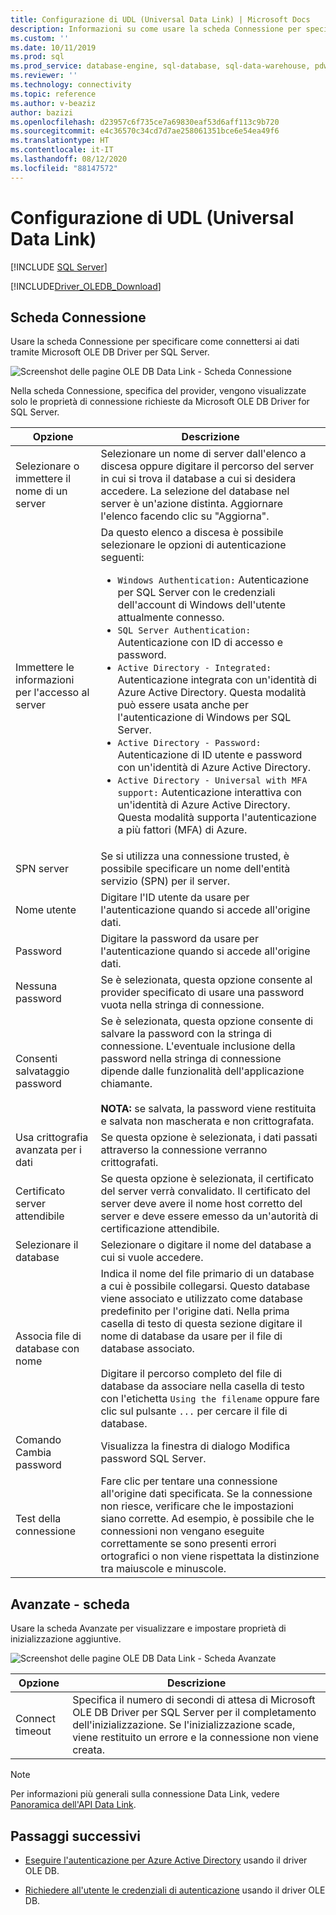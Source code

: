```yaml
---
title: Configurazione di UDL (Universal Data Link) | Microsoft Docs
description: Informazioni su come usare la scheda Connessione per specificare come connettersi ai dati tramite OLE DB Driver per SQL Server.
ms.custom: ''
ms.date: 10/11/2019
ms.prod: sql
ms.prod_service: database-engine, sql-database, sql-data-warehouse, pdw
ms.reviewer: ''
ms.technology: connectivity
ms.topic: reference
ms.author: v-beaziz
author: bazizi
ms.openlocfilehash: d23957c6f735ce7a69830eaf53d6aff113c9b720
ms.sourcegitcommit: e4c36570c34cd7d7ae258061351bce6e54ea49f6
ms.translationtype: HT
ms.contentlocale: it-IT
ms.lasthandoff: 08/12/2020
ms.locfileid: "88147572"
---
```

# <a name="universal-data-link-udl-configuration"></a>Configurazione di UDL (Universal Data Link)
[!INCLUDE [SQL Server](../../../includes/applies-to-version/sql-asdb-asdbmi-asa-pdw.md)]

[!INCLUDE[Driver_OLEDB_Download](../../../includes/driver_oledb_download.md)]

## <a name="connection-tab"></a>Scheda Connessione
Usare la scheda Connessione per specificare come connettersi ai dati tramite Microsoft OLE DB Driver per SQL Server.

![Screenshot delle pagine OLE DB Data Link - Scheda Connessione](../media/data-link-pages-connection-tab.png)

Nella scheda Connessione, specifica del provider, vengono visualizzate solo le proprietà di connessione richieste da Microsoft OLE DB Driver for SQL Server.

|Opzione|Descrizione|
|---   |---        |
|Selezionare o immettere il nome di un server|Selezionare un nome di server dall'elenco a discesa oppure digitare il percorso del server in cui si trova il database a cui si desidera accedere. La selezione del database nel server è un'azione distinta. Aggiornare l'elenco facendo clic su "Aggiorna".
|Immettere le informazioni per l'accesso al server|Da questo elenco a discesa è possibile selezionare le opzioni di autenticazione seguenti: <ul><li>`Windows Authentication:` Autenticazione per SQL Server con le credenziali dell'account di Windows dell'utente attualmente connesso.</li><li>`SQL Server Authentication:` Autenticazione con ID di accesso e password.</li><li>`Active Directory - Integrated:` Autenticazione integrata con un'identità di Azure Active Directory. Questa modalità può essere usata anche per l'autenticazione di Windows per SQL Server.</li><li>`Active Directory - Password:` Autenticazione di ID utente e password con un'identità di Azure Active Directory.</li><li>`Active Directory - Universal with MFA support:` Autenticazione interattiva con un'identità di Azure Active Directory. Questa modalità supporta l'autenticazione a più fattori (MFA) di Azure.</li></ul>|
|SPN server|Se si utilizza una connessione trusted, è possibile specificare un nome dell'entità servizio (SPN) per il server.|
|Nome utente|Digitare l'ID utente da usare per l'autenticazione quando si accede all'origine dati.|
|Password|Digitare la password da usare per l'autenticazione quando si accede all'origine dati.|
|Nessuna password|Se è selezionata, questa opzione consente al provider specificato di usare una password vuota nella stringa di connessione.|
|Consenti salvataggio password|Se è selezionata, questa opzione consente di salvare la password con la stringa di connessione. L'eventuale inclusione della password nella stringa di connessione dipende dalle funzionalità dell'applicazione chiamante. <br/><br/>**NOTA:** se salvata, la password viene restituita e salvata non mascherata e non crittografata.|
|Usa crittografia avanzata per i dati|Se questa opzione è selezionata, i dati passati attraverso la connessione verranno crittografati.|
|Certificato server attendibile|Se questa opzione è selezionata, il certificato del server verrà convalidato. Il certificato del server deve avere il nome host corretto del server e deve essere emesso da un'autorità di certificazione attendibile.|
|Selezionare il database|Selezionare o digitare il nome del database a cui si vuole accedere.|
|Associa file di database con nome|Indica il nome del file primario di un database a cui è possibile collegarsi. Questo database viene associato e utilizzato come database predefinito per l'origine dati. Nella prima casella di testo di questa sezione digitare il nome di database da usare per il file di database associato.<br/><br/>Digitare il percorso completo del file di database da associare nella casella di testo con l'etichetta `Using the filename` oppure fare clic sul pulsante `...` per cercare il file di database.|
|Comando Cambia password|Visualizza la finestra di dialogo Modifica password SQL Server. |
|Test della connessione|Fare clic per tentare una connessione all'origine dati specificata. Se la connessione non riesce, verificare che le impostazioni siano corrette. Ad esempio, è possibile che le connessioni non vengano eseguite correttamente se sono presenti errori ortografici o non viene rispettata la distinzione tra maiuscole e minuscole.|

## <a name="advanced-tab"></a>Avanzate - scheda
Usare la scheda Avanzate per visualizzare e impostare proprietà di inizializzazione aggiuntive.

![Screenshot delle pagine OLE DB Data Link - Scheda Avanzate](../media/data-link-pages-advanced-tab.png)

|Opzione|Descrizione|
|---   |---        |
| Connect timeout | Specifica il numero di secondi di attesa di Microsoft OLE DB Driver per SQL Server per il completamento dell'inizializzazione. Se l'inizializzazione scade, viene restituito un errore e la connessione non viene creata.|


> [!NOTE]  
>  Per informazioni più generali sulla connessione Data Link, vedere [Panoramica dell'API Data Link](https://go.microsoft.com/fwlink/?linkid=2067432).

## <a name="next-steps"></a>Passaggi successivi
- [Eseguire l'autenticazione per Azure Active Directory](../features/using-azure-active-directory.md) usando il driver OLE DB.

- [Richiedere all'utente le credenziali di autenticazione](../help-topics/sql-server-login-dialog.md) usando il driver OLE DB.